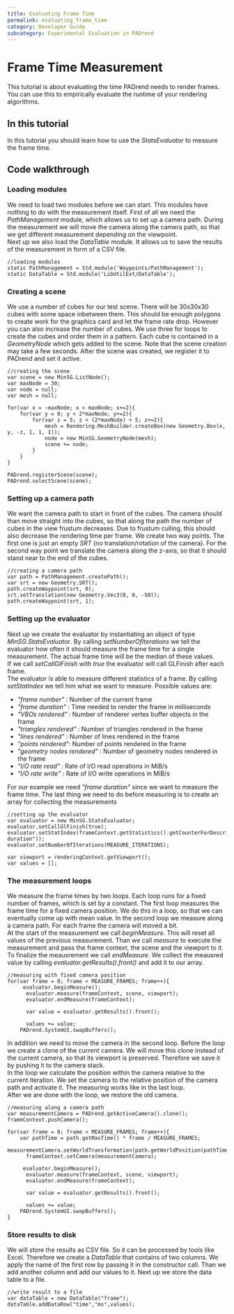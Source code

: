 ```yaml
---
title: Evaluating Frame Time
permalink: evaluating_frame_time
category: Developer Guide
subcategory: Experimental Evaluation in PADrend
---
```

<!------------------------------------------------------------------------------------------------
This work is licensed under the Creative Commons Attribution-ShareAlike 4.0 International License.
 To view a copy of this license, visit http://creativecommons.org/licenses/by-sa/4.0/.
 Author: Florian Pieper (fpieper@mail.uni-paderborn.de)
 PADrend Version 1.0.0
------------------------------------------------------------------------------------------------->


# Frame Time Measurement
This tutorial is about evaluating the time PADrend needs to render frames.
You can use this to empirically evaluate the runtime of your rendering algorithms.

## In this tutorial
In this tutorial you should learn how to use the _StatsEvaluator_ to measure the frame time.

## Code walkthrough

### Loading modules
We need to load two modules before we can start.
This modules have nothing to do with the measurement itself.
First of all we need the _PathManagement_ module, which allows us to set up a camera path.
During the measurement we will move the camera along the camera path, so that we get different measurement depending on the viewpoint.  
Next up we also load the _DataTable_ module.
It allows us to save the results of the measurement in form of a CSV file.

<!---INCLUDE src=MeasureFrameTime.escript, start=14, end=16--->
<!---BEGINN_CODESECTION--->
<!---Automaticly generated section. Do not edit!!!--->
    //loading modules
    static PathManagement = Std.module('Waypoints/PathManagement');
    static DataTable = Std.module('LibUtilExt/DataTable');
<!---END_CODESECTION--->

### Creating a scene
We use a number of cubes for our test scene.
There will be 30x30x30 cubes with some space inbetween them.
This should be enough polygons to create work for the graphics card and let the frame rate drop.
However you can also increase the number of cubes.
We use three for loops to create the cubes and order them in a pattern.
Each cube is contained in a _GeometryNode_ which gets added to the scene.
Note that the scene creation may take a few seconds.
After the scene was created, we register it to PADrend and set it active.

<!---INCLUDE src=MeasureFrameTime.escript, start=22, end=39--->
<!---BEGINN_CODESECTION--->
<!---Automaticly generated section. Do not edit!!!--->
    //creating the scene
    var scene = new MinSG.ListNode();
    var maxNode = 30;
    var node = null;
    var mesh = null;
    
    for(var x = -maxNode; x < maxNode; x+=2){
        for(var y = 0; y < 2*maxNode; y+=2){
            for(var z = 5; z < (2*maxNode) + 5; z+=2){
                mesh = Rendering.MeshBuilder.createBox(new Geometry.Box(x, y, -z, 1, 1, 1));
                node = new MinSG.GeometryNode(mesh);
                scene += node;
            }
        }
    }
    
    PADrend.registerScene(scene);
    PADrend.selectScene(scene);
<!---END_CODESECTION--->

### Setting up a camera path
We want the camera path to start in front of the cubes.
The camera should than move straight into the cubes, so that along the path the number of cubes in the view frustum decreases.
Due to frustum culling, this should also decrease the rendering time per frame.
We create two way points.
The first one is just an empty _SRT_ (no translation/rotation of the camera).
For the second way point we translate the camera along the z-axis, so that it should stand near to the end of the cubes.

<!---INCLUDE src=MeasureFrameTime.escript, start=41, end=46--->
<!---BEGINN_CODESECTION--->
<!---Automaticly generated section. Do not edit!!!--->
    //creating a camera path
    var path = PathManagement.createPath();
    var srt = new Geometry.SRT();
    path.createWaypoint(srt, 0);
    srt.setTranslation(new Geometry.Vec3(0, 0, -50)); 
    path.createWaypoint(srt, 1);
<!---END_CODESECTION--->

### Setting up the evaluator
Next up we create the evaluator by instantiating an object of type _MinSG.StatsEvaluator_.
By calling _setNumberOfIterations_ we tell the evaluator how often it should measure the frame time for a single measurement.
The actual frame time will be the median of these values.  
If we call _setCallGlFinish_ with _true_ the evaluator will call GLFinish after each frame.  
The evaluator is able to measure different statistics of a frame.
By calling _setStatIndex_ we tell him what we want to measure.
Possible values are:

* _"frame number"_ : Number of the current frame
* _"frame duration"_ : Time needed to render the frame in milliseconds
* _"VBOs rendered"_ : Number of renderer vertex buffer objects in the frame
* _"triangles rendered"_ : Number of triangles rendered in the frame
* _"lines rendered"_ : Number of lines rendered in the frame
* _"points rendered"_: Number of points rendered in the frame
* _"geometry nodes rendered"_ : Number of geometry nodes rendered in the frame
* _"I/O rate read"_ : Rate of I/O read operations in MiB/s
* _"I/O rate write"_ : Rate of I/O write operations in MiB/s

For our example we need _"frame duration"_ since we want to measure the frame time.
The last thing we need to do before measuring is to create an array for collecting the  measurements

<!---INCLUDE src=MeasureFrameTime.escript, start=48, end=55--->
<!---BEGINN_CODESECTION--->
<!---Automaticly generated section. Do not edit!!!--->
    //setting up the evaluator
    var evaluator = new MinSG.StatsEvaluator;
    evaluator.setCallGlFinish(true);
    evaluator.setStatIndex(frameContext.getStatistics().getCounterForDescription("frame duration"));
    evaluator.setNumberOfIterations(MEASURE_ITERATIONS);
    
    var viewport = renderingContext.getViewport();
    var values = [];
<!---END_CODESECTION--->

### The measurement loops
We measure the frame times by two loops.
Each loop runs for a fixed number of frames, which is set by a constant.
The first loop measures the frame time for a fixed camera position.
We do this in a loop, so that we can eventually come up with mean value.
In the second loop we measure along a camera path.
For each frame the camera will moved a bit.  
At the start of the measurement we call _beginMeasure_.
This will reset all values of the previous measurement.
Than we call _measure_ to execute the measurement and pass the frame context, the scene and the viewport to it.
To finalize the meausrement we call _endMeasure_.
We collect the meausred value by calling _evaluator.getResults().front()_ and add it to our array.

<!---INCLUDE src=MeasureFrameTime.escript, start=56, end=66--->
<!---BEGINN_CODESECTION--->
<!---Automaticly generated section. Do not edit!!!--->
    
    //measuring with fixed camera position
    for(var frame = 0; frame < MEASURE_FRAMES; frame++){
         evaluator.beginMeasure();
          evaluator.measure(frameContext, scene, viewport);
          evaluator.endMeasure(frameContext);
      
          var value = evaluator.getResults().front();
          
          values += value;   
        PADrend.SystemUI.swapBuffers();
<!---END_CODESECTION--->

In addition we need to move the camera in the second loop.
Before the loop we create a clone of the current camera.
We will move this clone instead of the current camera, so that its viewport is preserved.
Therefore we save it by pushing it to the camera stack.  
In the loop we calculate the position within the camera relative to the current iteration.
We set the camera to the relative position of the camera path and activate it.
The measuring works like in the last loop.  
After we are done with the loop, we restore the old camera.

<!---INCLUDE src=MeasureFrameTime.escript, start=68, end=87--->
<!---BEGINN_CODESECTION--->
<!---Automaticly generated section. Do not edit!!!--->
    
    //measuring along a camera path
    var measurementCamera = PADrend.getActiveCamera().clone();
    frameContext.pushCamera();
    
    for(var frame = 0; frame < MEASURE_FRAMES; frame++){
        var pathTime = path.getMaxTime() * frame / MEASURE_FRAMES;
          measurementCamera.setWorldTransformation(path.getWorldPosition(pathTime));
          frameContext.setCamera(measurementCamera);
      
         evaluator.beginMeasure();
          evaluator.measure(frameContext, scene, viewport);
          evaluator.endMeasure(frameContext);
      
          var value = evaluator.getResults().front();
          
          values += value;   
        PADrend.SystemUI.swapBuffers();
    }
    
<!---END_CODESECTION--->

### Store results to disk
We will store the results as CSV file.
So it can be processed by tools like Excel.
Therefore we create a _DataTable_ that contains of two columns.
We apply the name of the first row by passing it in the constructor call.
Than we add another column and add our values to it.
Next up we store the data table to a file.

<!---INCLUDE src=MeasureFrameTime.escript, start=89, end=92--->
<!---BEGINN_CODESECTION--->
<!---Automaticly generated section. Do not edit!!!--->
    
    //write result to a file
    var dataTable = new DataTable("frame");
    dataTable.addDataRow("time","ms",values);
<!---END_CODESECTION--->
